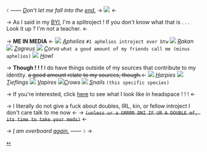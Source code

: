 `☾` ―― *[D](https://rentry.co/antigravity)on't let me fall into the [end.](https://rentry.co/antigravity)*
-> ![](https://cdn.discordapp.com/attachments/1171875531004837998/1185041859718950982/me_and_my_sister.png?ex=658e2b3c&is=657bb63c&hm=e8355fdd961c1cb0fe4e9e1d2dc02656ed3cc153e5d2e8451d9160424c6fd74a&) <-

-> As I said in my [BYI](https://rentry.co/beyondthemachine), I'm a splitroject ! If you don't know what that is . . . Look it up ? I'm not a teacher. <-

-> **ME IN MEDIA** <-
![](https://mikejima.crd.co/assets/images/shadow/db033fec.png?v=05e9d6fa) *[A](https://leagueoflegends.fandom.com/wiki/Aphelios)phelios* `#1 aphelios introject ever btw`
![](https://64.media.tumblr.com/e704256bc0dd121ce06a97a0e2e5b088/a513dacae5b25d04-44/s75x75_c1/1d91879d727b0006c049dbd7317f35f255a5db4e.gifv) *[R](https://leagueoflegends.fandom.com/wiki/Rakan/LoL)akan* 
![](https://64.media.tumblr.com/39c9ca355ec03c16337960d8d2678e3e/1439e8c63d13a953-50/s75x75_c1/f401bbaeb87258f59bcfb3791919ec2418a20d79.gifv) *[Z](https://hades.fandom.com/wiki/Zagreus)agreus*
![](https://64.media.tumblr.com/6609d6fd9cdfdbc10cd27de564fda1c0/5556de0b57b7e8a4-dc/s75x75_c1/d256aa2d248f449bd4f96dff35a52abddcedfebd.webp) *[C](https://dishonored.fandom.com/wiki/Corvo_Attano)orvo* `what a good amount of my friends call me (minus aphelios)`
![](https://64.media.tumblr.com/5cf5fad8d47d015582a521a012ef72c8/5556de0b57b7e8a4-00/s75x75_c1/ed4798c932dde1edd15a2afc3df0c05b174c82d8.webp) *[H](https://howlscastle.fandom.com/wiki/Howl_Jenkins_Pendragon)owl* 

-> **Though ! ! !** I do have things outside of my sources that contribute to my identity. ~~a good amount relate to my sources, though.~~<-
![](https://mikejima.crd.co/assets/images/gallery07/50fb379a.gif?v=05e9d6fa) *[H](https://en.wikipedia.org/wiki/Harpy)arpies*
![](https://mikejima.crd.co/assets/images/shadow/f566ca3f.gif?v=05e9d6fa)*[T](https://forgottenrealms.fandom.com/wiki/Tiefling)ieflings*
![](https://mikejima.crd.co/assets/images/shadow/4e4683c1.gif?v=05e9d6fa) *[V](https://en.wikipedia.org/wiki/Vampire)apires*
![](https://64.media.tumblr.com/ec2162352527353a9e028c37d8e5b327/4ee7d7a140f9564f-a3/s75x75_c1/76803d699d46eef1892851887c01bfe0a85de4fe.gifv)*[C](https://www.allaboutbirds.org/guide/American_Crow/overview)rows*
![](https://mikejima.crd.co/assets/images/shadow/d72a3a68.gif?v=05e9d6fa) *[S](https://en.wikipedia.org/wiki/Pomacea_bridgesii)nails* `(this specific species)`

-> If you're interested, click [here](https://media.discordapp.net/attachments/1126920051325419581/1185682363338985582/aphelios_real_part_fucking_three.png?ex=65907fc0&is=657e0ac0&hm=d79840356076bc1e9db8e3cda220af53fbd8de6af38760e6b6ae395c08ecbaba&=&format=webp&quality=lossless&width=780&height=662) to see what I look like in headspace ! ! ! <-

-> I literally do not give a fuck about doubles, IRL, kin, or fellow introject I don't care talk to me now <-
-> ~~`(unless ur a GRRRR DNI IF UR A DOUBLE mf, its time to take your meds)`~~ <-

-> *[I](https://rentry.co/antigravity) am overboard [again.](https://rentry.co/antigravity)* ―― `☽` -> 

[↢](https://rentry.co/diggingitout)